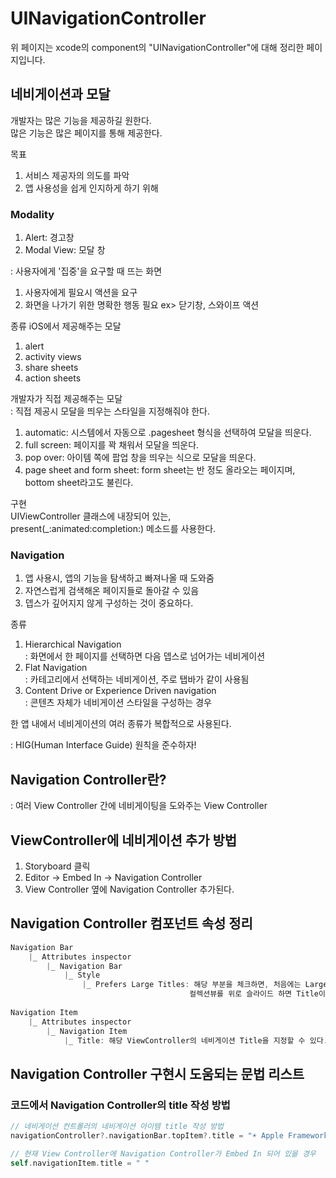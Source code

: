 # UINavigationController
 위 페이지는 xcode의 component의 "UINavigationController"에 대해 정리한 페이지입니다.    
 
 ## 네비게이션과 모달
 개발자는 많은 기능을 제공하길 원한다.      
 많은 기능은 많은 페이지를 통해 제공한다.      
 
 목표      
 1. 서비스 제공자의 의도를 파악      
 2. 앱 사용성을 쉽게 인지하게 하기 위해       
 
 ### Modality
 1. Alert: 경고창      
 2. Modal View: 모달 창       
      
 : 사용자에게 '집중'을 요구할 때 뜨는 화면      
 1. 사용자에게 필요시 액션을 요구     
 2. 화면을 나가기 위한 명확한 행동 필요 ex> 닫기창, 스와이프 액션       
 
 종류
 iOS에서 제공해주는 모달
 1. alert      
 2. activity views      
 3. share sheets      
 4. action sheets     
      
 개발자가 직접 제공해주는 모달     
 : 직접 제공시 모달을 띄우는 스타일을 지정해줘야 한다.     
 1. automatic: 시스템에서 자동으로 .pagesheet 형식을 선택하여 모달을 띄운다.      
 2. full screen: 페이지를 꽉 채워서 모달을 띄운다.     
 3. pop over: 아이템 쪽에 팝업 창을 띄우는 식으로 모달을 띄운다.      
 4. page sheet and form sheet: form sheet는 반 정도 올라오는 페이지며, bottom sheet라고도 불린다.     
 
 구현       
 UIViewController 클래스에 내장되어 있는,     
 present(_:animated:completion:) 메소드를 사용한다.       
 
 
  
 ### Navigation
 1. 앱 사용시, 앱의 기능을 탐색하고 빠져나올 때 도와줌
 2. 자연스럽게 검색해온 페이지들로 돌아갈 수 있음      
 3. 뎁스가 깊어지지 않게 구성하는 것이 중요하다.    
      
종류      
1. Hierarchical Navigation     
: 화면에서 한 페이지를 선택하면 다음 뎁스로 넘어가는 네비게이션       
2. Flat Navigation       
: 카테고리에서 선택하는 네비게이션, 주로 탭바가 같이 사용됨      
3. Content Drive or Experience Driven navigation    
: 콘텐츠 자체가 네비게이션 스타일을 구성하는 경우      

한 앱 내에서 네비게이션의 여러 종류가 복합적으로 사용된다.      
      
: HIG(Human Interface Guide) 원칙을 준수하자!      

 
 
       
 ## Navigation Controller란?
: 여러 View Controller 간에 네비게이팅을 도와주는 View Controller
 
 ## ViewController에 네비게이션 추가 방법
1. Storyboard 클릭      
2. Editor -> Embed In -> Navigation Controller      
3. View Controller 옆에 Navigation Controller 추가된다.  
 
      
## Navigation Controller 컴포넌트 속성 정리     
```swift
Navigation Bar
    |_ Attributes inspector
        |_ Navigation Bar   
            |_ Style
                |_ Prefers Large Titles: 해당 부분을 체크하면, 처음에는 Large Title이 보였다가  
                                        컬렉션뷰를 위로 슬라이드 하면 Title이 위로 올라가며 작아진다. 
        
Navigation Item
    |_ Attributes inspector
        |_ Navigation Item
            |_ Title: 해당 ViewController의 네비게이션 Title을 지정할 수 있다.
```

## Navigation Controller 구현시 도움되는 문법 리스트
### 코드에서 Navigation Controller의 title 작성 방법
```swift
// 네비게이션 컨트롤러의 네비게이션 아이템 title 작성 방법
navigationController?.navigationBar.topItem?.title = "☀️ Apple Frameworks"

// 현재 View Controller에 Navigation Controller가 Embed In 되어 있을 경우
self.navigationItem.title = " "
```
